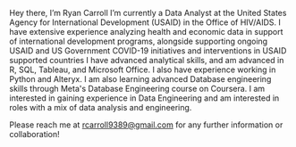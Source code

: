  Hey there, I’m Ryan Carroll
 I’m currently a Data Analyst at the United States Agency for International Development (USAID)
 in the Office of HIV/AIDS. 
 I have extensive experience analyzing health and economic data in support of international development programs, 
 alongside supporting ongoing USAID and US Government COVID-19 initiatives and interventions in USAID supported 
 countries
 I have advanced analytical skills, and am advanced in R, SQL, Tableau, and Microsoft Office. I also have experience working in 
 Python and Alteryx. 
 I am also learning advanced Database engineering skills through Meta's Database Engineering course on Coursera. 
 I am interested in gaining experience in Data Engineering and am interested in roles with a mix of data analysis and engineering. 
 
 Please reach me at rcarroll9389@gmail.com for any further information or collaboration! 

<!---
rcarroll9389/rcarroll9389 is a ✨ special ✨ repository because its `README.md` (this file) appears on your GitHub profile.
You can click the Preview link to take a look at your changes.
--->
